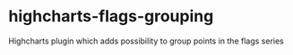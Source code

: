 # highcharts-flags-grouping
Highcharts plugin which adds possibility to group points in the flags series 
